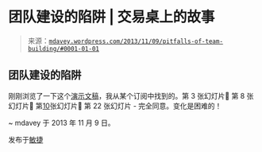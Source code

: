 <!--yml

分类：未分类

日期：2024-05-18 05:58:23

-->

# 团队建设的陷阱 | 交易桌上的故事

> 来源：[`mdavey.wordpress.com/2013/11/09/pitfalls-of-team-building/#0001-01-01`](https://mdavey.wordpress.com/2013/11/09/pitfalls-of-team-building/#0001-01-01)

## 团队建设的陷阱

刚刚浏览了一下这个[演示文稿](http://www.slideshare.net/randfish/pitfalls-of-startup-team-building?)，我从某个订阅中找到的。第 3 张幻灯片🙂 第 8 张幻灯片🙂 第[10](http://sarahbird.me/2013/09/07/influence/)张幻灯片🙂 第 22 张幻灯片 - 完全同意。变化是困难的！

~ mdavey 于 2013 年 11 月 9 日。

发布于[敏捷](https://mdavey.wordpress.com/category/agile/)
